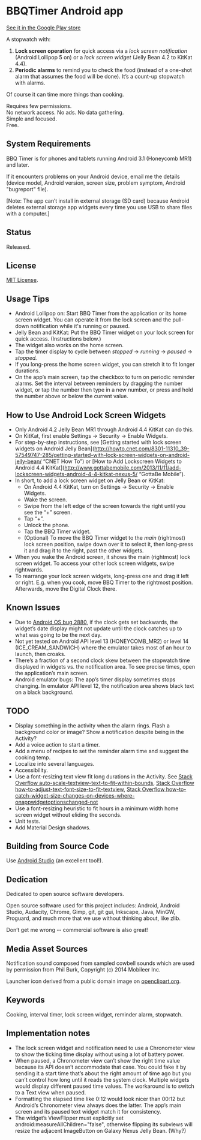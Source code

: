 # BBQTimer Android app

[See it in the Google Play store](https://play.google.com/store/apps/details?id=com.onefishtwo.bbqtimer)

A stopwatch with:

1. **Lock screen operation** for quick access via a *lock screen notification* (Android
   Lollipop 5 on) or a *lock screen widget* (Jelly Bean 4.2 to KitKat 4.4).
2. **Periodic alarms** to remind you to check the food (instead of a one-shot alarm that assumes
   the food will be done). It’s a count-up stopwatch with alarms.

Of course it can time more things than cooking.

Requires few permissions.  
No network access. No ads. No data gathering.  
Simple and focused.  
Free.

## System Requirements

BBQ Timer is for phones and tablets running Android 3.1 (Honeycomb MR1) and later.

If it encounters problems on your Android device, email me the details (device model, Android
version, screen size, problem symptom, Android "bugreport" file).

[Note: The app can’t install in external storage (SD card) because Android deletes
external storage app widgets every time you use USB to share files with a computer.]

## Status

Released.

## License

[MIT License](https://github.com/1fish2/BBQTimer/blob/master/LICENSE.md).

## Usage Tips
* Android Lollipop on: Start BBQ Timer from the application or its home screen widget.
  You can operate it from the lock screen and the pull-down notification while it's running or
  paused.
* Jelly Bean and KitKat: Put the BBQ Timer widget on your lock screen for quick access.
  (Instructions below.)
* The widget also works on the home screen.
* Tap the timer display to cycle between *stopped* → *running* → *paused* → *stopped.*
* If you long-press the home screen widget, you can stretch it to fit longer durations.
* On the app’s main screen, tap the checkbox to turn on periodic reminder alarms. Set the
  interval between reminders by dragging the number widget, or tap the number then
  type in a new number, or press and hold the number above or below the current value.

## How to Use Android Lock Screen Widgets
* Only Android 4.2 Jelly Bean MR1 through Android 4.4 KitKat can do this.
* On KitKat, first enable Settings → Security → Enable Widgets.
* For step-by-step instructions, see [Getting started with lock screen widgets on Android Jelly
  Bean](http://howto.cnet.com/8301-11310_39-57549747-285/getting-started-with-lock-screen-widgets-on-android-jelly-bean/
  “CNET How To”)
  or [How to Add Lockscreen Widgets to Android 4.4
  KitKat](http://www.gottabemobile.com/2013/11/11/add-lockscreen-widgets-android-4-4-kitkat-nexus-5/
  “GottaBe Mobile”).
* In short, to add a lock screen widget on Jelly Bean or KitKat:
    * On Android 4.4 KitKat, turn on Settings → Security → Enable Widgets.
    * Wake the screen.
    * Swipe from the left edge of the screen towards the right until you see the “+” screen.
    * Tap “+”.
    * Unlock the phone.
    * Tap the BBQ Timer widget.
    * (Optional) To move the BBQ Timer widget to the *main* (rightmost) lock screen position, swipe
      down over it to select it, then long-press it and drag it to the right, past the other
      widgets.
* When you wake the Android screen, it shows the main (rightmost) lock screen widget.
  To access your other lock screen widgets, swipe rightwards.
* To rearrange your lock screen widgets, long-press one and drag it left or right. E.g. when you
  cook, move BBQ Timer to the rightmost position. Afterwards, move the Digital Clock there.

## Known Issues
* Due to [Android OS bug 2880](https://code.google.com/p/android/issues/detail?id=2880), if the
  clock gets set backwards, the widget’s date display might not update until the clock catches up to
  what was going to be the next day.
* Not yet tested on Android API level 13 (HONEYCOMB_MR2) or level 14 (ICE_CREAM_SANDWICH) where the
  emulator takes most of an hour to launch, then croaks.
* There’s a fraction of a second clock skew between the stopwatch time displayed in widgets vs. the
  notification area. To see precise times, open the application’s main screen.
* Android emulator bugs: The app’s timer display sometimes stops changing. In emulator API level 12,
  the notification area shows black text on a black background.

## TODO
* Display something in the activity when the alarm rings. Flash a background color or image? Show a notification despite being in the Activity?
* Add a voice action to start a timer.
* Add a menu of recipes to set the reminder alarm time and suggest the cooking temp.
* Localize into several languages.
* Accessibility.
* Use a font-resizing text view fit long durations in the Activity. See
  [Stack Overflow auto-scale-textview-text-to-fit-within-bounds](http://stackoverflow.com/questions/5033012/auto-scale-textview-text-to-fit-within-bounds/),
  [Stack Overflow how-to-adjust-text-font-size-to-fit-textview](http://stackoverflow.com/questions/2617266/how-to-adjust-text-font-size-to-fit-textview/),
  [Stack Overflow how-to-catch-widget-size-changes-on-devices-where-onappwidgetoptionschanged-not](http://stackoverflow.com/questions/17396045/how-to-catch-widget-size-changes-on-devices-where-onappwidgetoptionschanged-not)
* Use a font-resizing heuristic to fit hours in a minimum width home screen widget without eliding
  the seconds.
* Unit tests.
* Add Material Design shadows.

## Building from Source Code
Use [Android Studio](http://developer.android.com/sdk/installing/studio.html) (an excellent tool!).

## Dedication
Dedicated to open source software developers.

Open source software used for this project includes: Android, Android Studio, Audacity, Chrome,
Gimp, git, git gui, Inkscape, Java, MinGW, Proguard, and much more that we use without thinking
about, like zlib.

Don’t get me wrong -- commercial software is also great!

## Media Asset Sources
Notification sound composed from sampled cowbell sounds which are used by permission from Phil Burk,
Copyright (c) 2014 Mobileer Inc.

Launcher icon derived from a public domain image on [openclipart.org](http://openclipart.org).

## Keywords
Cooking, interval timer, lock screen widget, reminder alarm, stopwatch.

## Implementation notes
* The lock screen widget and notification need to use a Chronometer view to show the ticking time
display without using a lot of battery power.
* When paused, a Chronometer view can’t show the right time value because its API doesn’t
accommodate that case. You could fake it by sending it a start time that’s about the right amount of
time ago but you can’t control how long until it reads the system clock. Multiple widgets would
display different paused time values. The workaround is to switch to a Text view when paused.
* Formatting the elapsed time like 0:12 would look nicer than 00:12 but Android’s Chronometer view
always does the latter. The app’s main screen and its paused text widget match it for consistency.
* The widget’s ViewFlipper must explicitly set android:measureAllChildren="false", otherwise
flipping its subviews will resize the adjacent ImageButton on Galaxy Nexus Jelly Bean. (Why?)
